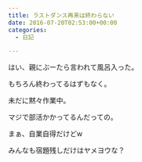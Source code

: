 ```yaml
---
title: ラストダンス再来は終わらない
date: 2016-07-20T02:53:00+00:00
categories:
  - 日記

---
```

はい、親にぶーたら言われて風呂入った。  

もちろん終わってるはずもなく。  

未だに黙々作業中。  

マジで部活かかってるんだっての。  

まぁ、自業自得だけどw  

みんなも宿題残しだけはヤメヨウな？